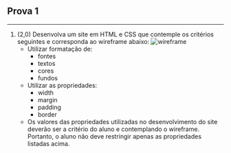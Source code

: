 
## Prova 1

---

1. (2,0) Desenvolva um site em HTML e CSS que contemple os critérios seguintes e corresponda ao wireframe abaixo:
    ![wireframe](/img/wireframe.png)
    - Utilizar formatação de:
        - fontes
        - textos
        - cores
        - fundos
    - Utilizar as propriedades:
        - width
        - margin
        - padding
        - border
    - Os valores das propriedades utilizadas no desenvolvimento do site deverão ser a critério do aluno e contemplando o wireframe. Portanto, o aluno não deve restringir apenas as propriedades listadas acima.